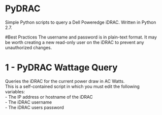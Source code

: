 # PyDRAC
Simple Python scripts to query a Dell Poweredge iDRAC.
Written in Python 2.7.

#Best Practices
The username and password is in plain-text format.
It may be worth creating a new read-only user on the iDRAC to prevent any unauthorized changes.

# 1 - PyDRAC Wattage Query
Queries the iDRAC for the current power draw in AC Watts.  
This is a self-contained script in which you must edit the following variables:  
<IDRAC ADDRESS> - The IP address or hostname of the iDRAC  
<IDRAC USERNAME> - The iDRAC username  
<IDRAC PASSWORD> - The iDRAC users password  


